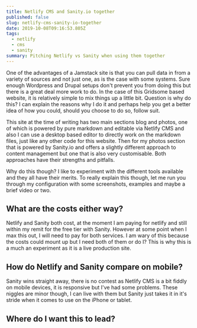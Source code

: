 ```yaml
---
title: Netlify CMS and Sanity.io together
published: false
slug: netlify-cms-sanity-io-together
date: 2019-10-08T09:16:53.805Z
tags:
  - netlify
  - cms
  - sanity
summary: Pitching Netlify vs Sanity when using them together
---
```

One of the advantages of a Jamstack site is that you can pull data in from a variety of sources and not just one, as is the case with some systems. Sure enough Wordpress and Drupal setups don't prevent you from doing this but there is a great deal more work to do. In the case of this Gridsome based website, it is relatively simple to mix things up a little bit. Question is why do this? I can explain the reasons why I do it and perhaps help you get a better idea of how you could, should you choose to do so, follow suit.

This site at the time of writing has two main sections blog and photos, one of which is powered by pure markdown and editable via Netlify CMS and also I can use a desktop based editor to directly work on the markdown files, just like any other code for this website. Then for my photos section that is powered by Sanity.io and offers a slightly different approach to content management but one that is also very customisable. Both approaches have their strengths and pitfalls.

Why do this though? I like to experiment with the different tools available and they all have their merits. To really explain this though, let me run you through my configuration with some screenshots, examples and maybe a brief video or two.

## What are the costs either way?
Netlify and Sanity both cost, at the moment I am paying for netlify and still within my remit for the free tier with Sanity. However at some point when I max this out, I will need to pay for both services. I am wary of this because the costs could mount up but I need both of them or do I? This is why this is a much an experiment as it is a live production site.

## How do Netlify and Sanity compare on mobile?
Sanity wins straight away, there is no contest as Netlify CMS is a bit fiddly on mobile devices, it is responsive but I've had some problems. These niggles are minor though, I can live with them but Sanity just takes it in it's stride when it comes to use on the iPhone or tablet.

## Where do I want this to lead?
